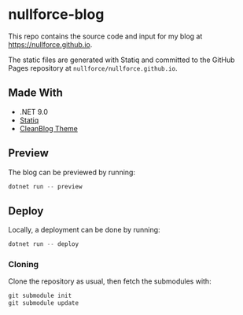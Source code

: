 # nullforce-blog

This repo contains the source code and input for my blog at
https://nullforce.github.io.

The static files are generated with Statiq and committed to the GitHub Pages
repository at `nullforce/nullforce.github.io`.

## Made With

- .NET 9.0
- [Statiq](https://www.statiq.dev/)
- [CleanBlog Theme](https://github.com/statiqdev/CleanBlog)

## Preview

The blog can be previewed by running:

```powershell
dotnet run -- preview
```

## Deploy

Locally, a deployment can be done by running:

```powershell
dotnet run -- deploy
```

### Cloning

Clone the repository as usual, then fetch the submodules with:

```powershell
git submodule init
git submodule update
```
